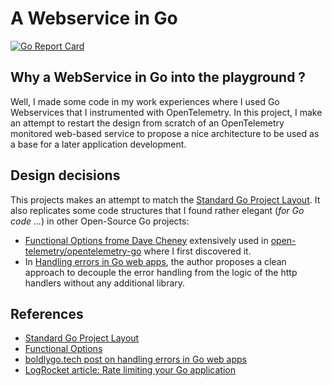 # A Webservice in Go

[![Go Report Card](https://goreportcard.com/badge/github.com/clement-casse/playground/webservice-go?style=flat-square)](https://goreportcard.com/report/github.com/clement-casse/playground/webservice-go)

## Why a WebService in Go into the playground ?

Well, I made some code in my work experiences where I used Go Webservices that I instrumented with OpenTelemetry.
In this project, I make an attempt to restart the design from scratch of an OpenTelemetry monitored web-based service to propose a nice architecture to be used as a base for a later application development.

## Design decisions

This projects makes an attempt to match the [Standard Go Project Layout][1].
It also replicates some code structures that I found rather elegant (_for Go code ..._) in other Open-Source Go projects:

- [Functional Options frome Dave Cheney][2] extensively used in [open-telemetry/opentelemetry-go](https://github.com/open-telemetry/opentelemetry-go) where I first discovered it.
- In [Handling errors in Go web apps][3], the author proposes a clean approach to decouple the error handling from the logic of the http handlers without any additional library.


## References

- [Standard Go Project Layout][1]
- [Functional Options][2]
- [boldlygo.tech post on handling errors in Go web apps][3]
- [LogRocket article: Rate limiting your Go application][4]

[1]: https://github.com/golang-standards/project-layout
[2]: https://dave.cheney.net/2014/10/17/functional-options-for-friendly-apis
[3]: https://boldlygo.tech/posts/2024-01-08-error-handling/
[4]: https://blog.logrocket.com/rate-limiting-go-application/
